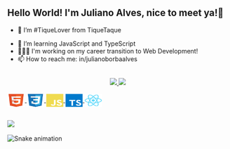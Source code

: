 ## Hello World! I'm Juliano Alves, nice to meet ya!👋

- 🔭 I’m #TiqueLover from TiqueTaque 
<!-- - <a href="https://www.linkedin.com/company/tiquetaque/" target="_blank"><img src="https://img.shields.io/badge/LinkedIn-0077B5?style=for-the-badge&logo=linkedin&logoColor=white" target="_blank"></a> -->
- 🌱 I’m learning JavaScript and TypeScript
- 👨🏼‍💻 I'm working on my career transition to Web Development! 
- 📫 How to reach me: in/julianoborbaalves

##

<div style="display: inline_block" align="center">
  <a href="https://github.com/jbalves07">
  <img height="180em" src="https://github-readme-stats.vercel.app/api?username=jbalves07&show_icons=true&theme=dark&include_all_commits=true&count_private=true" style="max-width: 100%;"/>
  <img height="180em" src="https://github-readme-stats.vercel.app/api/top-langs/?username=jbalves07&layout=compact&langs_count=7&theme=dark" style="max-width: 100%;"/>
</div>

<div style="display: inline_block"><br>
  <img align="center" alt="HTML" height="30" width="40" src="https://raw.githubusercontent.com/devicons/devicon/master/icons/html5/html5-original.svg">
  <img align="center" alt="CSS" height="30" width="40" src="https://raw.githubusercontent.com/devicons/devicon/master/icons/css3/css3-original.svg">
  <img align="center" alt="Js" height="30" width="40" src="https://raw.githubusercontent.com/devicons/devicon/master/icons/javascript/javascript-plain.svg">
  <img align="center" alt="Ts" height="30" width="40" src="https://raw.githubusercontent.com/devicons/devicon/master/icons/typescript/typescript-plain.svg">
  <img align="center" alt="React" height="30" width="40" src="https://raw.githubusercontent.com/devicons/devicon/master/icons/react/react-original.svg">
</div>
  
##

<div>  
  <a href="https://www.linkedin.com/in/julianoborbaalves" target="_blank"><img src="https://img.shields.io/badge/-LinkedIn-%230077B5?style=for-the-badge&logo=linkedin&logoColor=white" target="_blank"></a>
</div>
  
![Snake animation](https://github.com/jbalves07/jbalves07/blob/output/github-contribution-grid-snake.svg)
